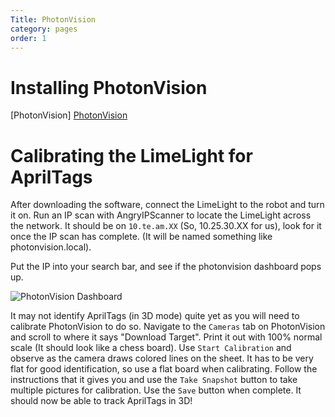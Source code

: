 ```yaml
---
Title: PhotonVision
category: pages
order: 1
---
```

# Installing PhotonVision

[PhotonVision] [PhotonVision](https://photonvision.org/)


# Calibrating the LimeLight for AprilTags

After downloading the software, connect the LimeLight to the robot and turn it on. Run an IP scan with AngryIPScanner to locate the LimeLight across the network. It should be on `10.te.am.XX` (So, 10.25.30.XX for us), look for it once the IP scan has complete. (It will be named something like photonvision.local). 

Put the IP into your search bar, and see if the photonvision dashboard pops up.

![PhotonVision Dashboard](https://photonvision.org/images/demo.png)

It may not identify AprilTags (in 3D mode) quite yet as you will need to calibrate PhotonVision to do so. Navigate to the `Cameras` tab on PhotonVision and scroll to where it says "Download Target". Print it out with 100% normal scale (It should look like a chess board). Use `Start Calibration` and observe as the camera draws colored lines on the sheet. It has to be very flat for good identification, so use a flat board when calibrating. Follow the instructions that it gives you and use the `Take Snapshot` button to take multiple pictures for calibration. Use the `Save` button when complete. It should now be able to track AprilTags in 3D!

